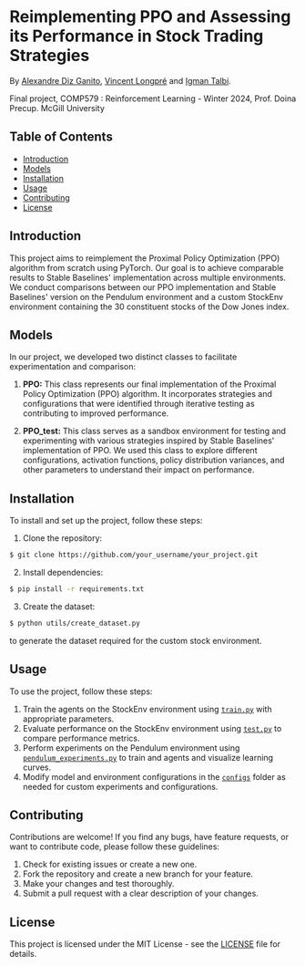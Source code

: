 # Reimplementing PPO and Assessing its Performance in Stock Trading Strategies

By [Alexandre Diz Ganito](https://github.com/Dizga), [Vincent Longpré](https://github.com/VincentLongpre) and [Igman Talbi](https://github.com/Iggy1055).

Final project, COMP579 : Reinforcement Learning - Winter 2024, Prof. Doina Precup. McGill University

## Table of Contents

- [Introduction](#introduction)
- [Models](#models)
- [Installation](#installation)
- [Usage](#usage)
- [Contributing](#contributing)
- [License](#license)

## Introduction

This project aims to reimplement the Proximal Policy Optimization (PPO) algorithm from scratch using PyTorch. Our goal is to achieve comparable results to Stable Baselines' implementation across multiple environments. We conduct comparisons between our PPO implementation and Stable Baselines' version on the Pendulum environment and a custom StockEnv environment containing the 30 constituent stocks of the Dow Jones index.

## Models

In our project, we developed two distinct classes to facilitate experimentation and comparison:

1. **PPO:** This class represents our final implementation of the Proximal Policy Optimization (PPO) algorithm. It incorporates strategies and configurations that were identified through iterative testing as contributing to improved performance.

2. **PPO_test:** This class serves as a sandbox environment for testing and experimenting with various strategies inspired by Stable Baselines' implementation of PPO. We used this class to explore different configurations, activation functions, policy distribution variances, and other parameters to understand their impact on performance.


## Installation

To install and set up the project, follow these steps:

1. Clone the repository:
```sh
$ git clone https://github.com/your_username/your_project.git
```
2. Install dependencies: 
```sh
$ pip install -r requirements.txt
```
3. Create the dataset:
```sh
$ python utils/create_dataset.py
```
to generate the dataset required for the custom stock environment.

## Usage

To use the project, follow these steps:

1. Train the agents on the StockEnv environment using [`train.py`](train.py) with appropriate parameters.
2. Evaluate performance on the StockEnv environment using [`test.py`](evaluate.py) to compare performance metrics.
3. Perform experiments on the Pendulum environment using [`pendulum_experiments.py`](pendulum_experiments.py) to train and agents and visualize learning curves.
4. Modify model and environment configurations in the [`configs`](configs) folder as needed for custom experiments and configurations.

## Contributing

Contributions are welcome! If you find any bugs, have feature requests, or want to contribute code, please follow these guidelines:

1. Check for existing issues or create a new one.
2. Fork the repository and create a new branch for your feature.
3. Make your changes and test thoroughly.
4. Submit a pull request with a clear description of your changes.

## License

This project is licensed under the MIT License - see the [LICENSE](LICENSE) file for details.
